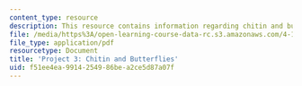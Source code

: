 ```yaml
---
content_type: resource
description: This resource contains information regarding chitin and butterflies.
file: /media/https%3A/open-learning-course-data-rc.s3.amazonaws.com/4-112-architecture-design-fundamentals-i-nano-machines-fall-2012/f51ee4ea9914254986bea2ce5d87a07f_MIT4_112F12_Doc_Ex3_LK.pdf
file_type: application/pdf
resourcetype: Document
title: 'Project 3: Chitin and Butterflies'
uid: f51ee4ea-9914-2549-86be-a2ce5d87a07f
---
```

